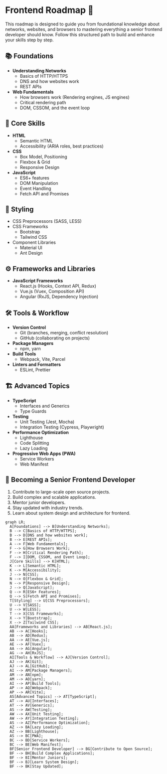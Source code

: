 # Frontend Roadmap 🚀

This roadmap is designed to guide you from foundational knowledge about networks, websites, and browsers to mastering everything a senior frontend developer should know. Follow this structured path to build and enhance your skills step by step.

## 📚 Foundations
- **Understanding Networks**
  - Basics of HTTP/HTTPS
  - DNS and how websites work
  - REST APIs
- **Web Fundamentals**
  - How browsers work (Rendering engines, JS engines)
  - Critical rendering path
  - DOM, CSSOM, and the event loop

## 🎨 Core Skills
- **HTML**
  - Semantic HTML
  - Accessibility (ARIA roles, best practices)
- **CSS**
  - Box Model, Positioning
  - Flexbox & Grid
  - Responsive Design
- **JavaScript**
  - ES6+ features
  - DOM Manipulation
  - Event Handling
  - Fetch API and Promises

## 🎨 Styling
- CSS Preprocessors (SASS, LESS)
- CSS Frameworks
  - Bootstrap
  - Tailwind CSS
- Component Libraries
  - Material UI
  - Ant Design

## ⚙️ Frameworks and Libraries
- **JavaScript Frameworks**
  - React.js (Hooks, Context API, Redux)
  - Vue.js (Vuex, Composition API)
  - Angular (RxJS, Dependency Injection)

## 🛠️ Tools & Workflow
- **Version Control**
  - Git (branches, merging, conflict resolution)
  - GitHub (collaborating on projects)
- **Package Managers**
  - npm, yarn
- **Build Tools**
  - Webpack, Vite, Parcel
- **Linters and Formatters**
  - ESLint, Prettier

## 🏗️ Advanced Topics
- **TypeScript**
  - Interfaces and Generics
  - Type Guards
- **Testing**
  - Unit Testing (Jest, Mocha)
  - Integration Testing (Cypress, Playwright)
- **Performance Optimization**
  - Lighthouse
  - Code Splitting
  - Lazy Loading
- **Progressive Web Apps (PWA)**
  - Service Workers
  - Web Manifest

## 🎯 Becoming a Senior Frontend Developer
1. Contribute to large-scale open source projects.
2. Build complex and scalable applications.
3. Mentor junior developers.
4. Stay updated with industry trends.
5. Learn about system design and architecture for frontend.

```mermaid
graph LR;
  A[Foundations] --> B[Understanding Networks];
  B --> C[Basics of HTTP/HTTPS];
  B --> D[DNS and how websites work];
  B --> E[REST APIs];
  A --> F[Web Fundamentals];
  F --> G[How Browsers Work];
  F --> H[Critical Rendering Path];
  F --> I[DOM, CSSOM, and Event Loop];
  J[Core Skills] --> K[HTML];
  K --> L[Semantic HTML];
  K --> M[Accessibility];
  J --> N[CSS];
  N --> O[Flexbox & Grid];
  N --> P[Responsive Design];
  J --> Q[JavaScript];
  Q --> R[ES6+ Features];
  Q --> S[Fetch API and Promises];
  T[Styling] --> U[CSS Preprocessors];
  U --> V[SASS];
  U --> W[LESS];
  T --> X[CSS Frameworks];
  X --> Y[Bootstrap];
  X --> Z[Tailwind CSS];
  AA[Frameworks and Libraries] --> AB[React.js];
  AB --> AC[Hooks];
  AB --> AD[Redux];
  AA --> AE[Vue.js];
  AE --> AF[Vuex];
  AA --> AG[Angular];
  AG --> AH[RxJS];
  AI[Tools & Workflow] --> AJ[Version Control];
  AJ --> AK[Git];
  AJ --> AL[GitHub];
  AI --> AM[Package Managers];
  AM --> AN[npm];
  AM --> AO[yarn];
  AI --> AP[Build Tools];
  AP --> AQ[Webpack];
  AP --> AR[Vite];
  AS[Advanced Topics] --> AT[TypeScript];
  AT --> AU[Interfaces];
  AT --> AV[Generics];
  AS --> AW[Testing];
  AW --> AX[Unit Testing];
  AW --> AY[Integration Testing];
  AS --> AZ[Performance Optimization];
  AZ --> BA[Lazy Loading];
  AZ --> BB[Lighthouse];
  AS --> BC[PWA];
  BC --> BD[Service Workers];
  BC --> BE[Web Manifest];
  BF[Senior Frontend Developer] --> BG[Contribute to Open Source];
  BF --> BH[Build Complex Applications];
  BF --> BI[Mentor Juniors];
  BF --> BJ[Learn System Design];
  BF --> BK[Stay Updated];
```
